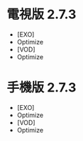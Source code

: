# 電視版 2.7.3

* [EXO]
* Optimize
* [VOD]
* Optimize

# 手機版 2.7.3

* [EXO]
* Optimize
* [VOD]
* Optimize